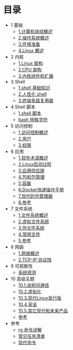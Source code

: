 # 目录

- 1 基础
  * [1.计算机组成概述](1_system/1.计算机组成概述.md)
  * [2.操作系统概述](1_system/2.操作系统概述.md)
  * [3.环境准备](1_system/3.环境准备.md)
  * [4.Linux 概述](1_system/4.Linux%20概述.md)
- 2 内核
  * [1.Linux 架构](2_kernel/1.Linux%20架构.md)
  * [2.CPU 架构](2_kernel/2.CPU%20架构.md)
  * [3.内核组件和扩展](2_kernel/3.内核组件和扩展.md)
- 3 Shell
  * [1.shell 基础知识](3_shell/1.shell%20基础知识.md)
  * [2.人性化 shell](3_shell/2.人性化%20shell.md)
  * [3.终端多路复用器](3_shell/3.终端多路复用器.md)
- 4 Shell 脚本
  * [1.shell 脚本](4_shell-script/1.shell%20脚本.md)
  * [bash 特殊字符](4_shell-script/bash%20特殊字符.md)
- 5 访问控制
  * [1.访问控制概述](5_acessContorl/1.访问控制概述.md)
  * [2.用户](5_acessContorl/2.用户.md)
  * [3.权限](5_acessContorl/3.权限.md)
- 6 应用
  * [1.软件术语概述](6_app/1.软件术语概述.md)
  * [2.Linux启动过程](6_app/2.Linux启动过程.md)
  * [3.应用供应链](6_app/3.应用供应链.md)
  * [4.包和包管理](6_app/4.包和包管理.md)
  * [5.容器](6_app/5.容器.md)
  * [6.Docker快速操作手册](6_app/6.Docker快速操作手册.md)
  * [7.现代的包管理器](6_app/7.现代的包管理器.md)
  * [8.参考](6_app/8.参考.md)
- 7 文件系统
  * [1.文件系统概述](7_filesystem/1.文件系统概述.md)
  * [2.虚拟文件系统](7_filesystem/2.虚拟文件系统.md)
  * [3.伪文件系统](7_filesystem/3.伪文件系统.md)
  * [4.常规文件](7_filesystem/4.常规文件.md)
  * [5.参考](7_filesystem/5.参考.md)
- 8 网路
  * [1.网络概述](8_networking/1.网络概述.md)
  * [2.TCP-IP 协议栈](8_networking/2.TCP-IP%20协议栈.md)
- 9 可观察性
  * [系统观测](9_observability/系统观测.md)
- 10 高级主题
  * [10.1.进程间通信](10_advanced/10.1.进程间通信.md)
  * [10.2.虚拟化](10_advanced/10.2.虚拟化.md)
  * [10.3.现代Linux发行版](10_advanced/10.3.现代Linux发行版.md)
  * [10.4.安全](10_advanced/10.4.安全.md)
  * [10.5.其它现代和未来产品](10_advanced/10.5.其它现代和未来产品.md)
  * [参考](10_advanced/参考.md)
- 参考
  * [rg 命令详解](addendum/rg%20命令详解.md)
  * [常见任务清单](addendum/常见任务清单.md)
  * [现代命令](addendum/现代命令.md)
